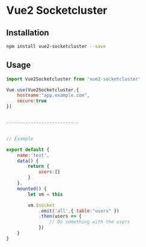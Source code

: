 Vue2 Socketcluster
================


## Installation
```bash
npm install vue2-socketcluster --save
```

## Usage
```js
import Vue2Socketcluster from 'vue2-socketcluster'

Vue.use(Vue2Socketcluster,{
	hostname:"app.example.com",
	secure:true
})


---------------------------


// Example

export default {
	name:'test',
	data() {
		return {
			users:[]
		}
	},
	mounted() {
		let vm = this

		vm.$socket
			.emit('all',{ table:"users" })
			.then(users => {
				// Do something with the users
			})
	}
}



```